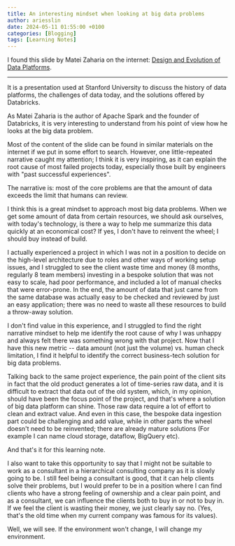 ```yaml
---
title: An interesting mindset when looking at big data problems
author: ariesslin
date: 2024-05-11 01:55:00 +0100
categories: [Blogging]
tags: [Learning Notes]
---
```


I found this slide by Matei Zaharia on the internet: [Design and Evolution of Data Platforms](https://canvas.stanford.edu/files/7194229/download?download_frd=1&verifier=FURSC3KOxraw9KRiJupUgU77ybCWnbYCeaqjTCjY).

---

It is a presentation used at Stanford University to discuss the history of data platforms, the challenges of data today, and the solutions offered by Databricks.

As Matei Zaharia is the author of Apache Spark and the founder of Databricks, it is very interesting to understand from his point of view how he looks at the big data problem.

Most of the content of the slide can be found in similar materials on the internet if we put in some effort to search. However, one little-repeated narrative caught my attention; I think it is very inspiring, as it can explain the root cause of most failed projects today, especially those built by engineers with "past successful experiences".

The narrative is: most of the core problems are that the amount of data exceeds the limit that humans can review.

I think this is a great mindset to approach most big data problems. When we get some amount of data from certain resources, we should ask ourselves, with today's technology, is there a way to help me summarize this data quickly at an economical cost? If yes, I don't have to reinvent the wheel; I should buy instead of build.

I actually experienced a project in which I was not in a position to decide on the high-level architecture due to roles and other ways of working setup issues, and I struggled to see the client waste time and money (8 months, regularly 8 team members) investing in a bespoke solution that was not easy to scale, had poor performance, and included a lot of manual checks that were error-prone. In the end, the amount of data that just came from the same database was actually easy to be checked and reviewed by just an easy application; there was no need to waste all these resources to build a throw-away solution.

I don't find value in this experience, and I struggled to find the right narrative mindset to help me identify the root cause of why I was unhappy and always felt there was something wrong with that project. Now that I have this new metric -- data amount (not just the volume) vs. human check limitation, I find it helpful to identify the correct business-tech solution for big data problems.

Talking back to the same project experience, the pain point of the client sits in fact that the old product generates a lot of time-series raw data, and it is difficult to extract that data out of the old system, which, in my opinion, should have been the focus point of the project, and that's where a solution of big data platform can shine. Those raw data require a lot of effort to clean and extract value. And even in this case, the bespoke data ingestion part could be challenging and add value, while in other parts the wheel doesn't need to be reinvented; there are already mature solutions (For example I can name cloud storage, dataflow, BigQuery etc).

And that's it for this learning note.

I also want to take this opportunity to say that I might not be suitable to work as a consultant in a hierarchical consulting company as it is slowly going to be. I still feel being a consultant is good, that it can help clients solve their problems, but I would prefer to be in a position where I can find clients who have a strong feeling of ownership and a clear pain point, and as a consultant, we can influence the clients both to buy in or not to buy in. If we feel the client is wasting their money, we just clearly say no. (Yes, that's the old time when my current company was famous for its values).

Well, we will see. If the environment won't change, I will change my environment.
